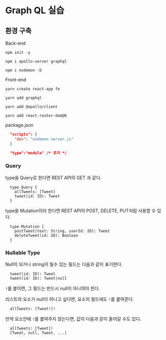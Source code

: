# Graph QL 실습

## 환경 구축
Back-end
```
npm init -y

npm i apollo-server graphql

npm i nodemon -D
```

Front-end
```
yarn create react-app fe

yarn add graphql

yarn add @apollo/client

yarn add react-router-dom@6
```

package.json
```json
  "scripts": {
    "dev": "nodemon server.js"
  }

  "type":"module" /* 추가 */
```

### Query

type을 Query로 한다면 REST API의 GET 과 같다.
```
  type Query {
    allTweets: [Tweet]
    tweet(id: ID): Tweet
  }
```

type을 Mutation이라 한다면 REST API의 POST, DELETE, PUT처럼 사용할 수 있다.
```
  type Mutation {
    postTweet(text: String, userId: ID): Tweet
    deleteTweet(id: ID): Boolean
  }
```

### Nullable Type

Null이 되거나 string이 될수 있는 필드는 다음과 같이 표기한다.
```
  tweet(id: ID): Tweet
  tweet(id: ID): Tweet|null
```

`!`를 붙이면, 그 필드는 반드시 null이 아니여야 한다.

리스트의 요소가 null이 아니고 싶다면, 요소의 필드에도 `!`를 붙여준다.

```
  allTweets: [Tweet!]!
```

만약 요소안에 `!`를 붙여주지 않는다면, 값이 다음과 같이 들어갈 수도 있다.
```
  allTweets: [Tweet]!
  [Tweet, null, Tweet, ...]
```
